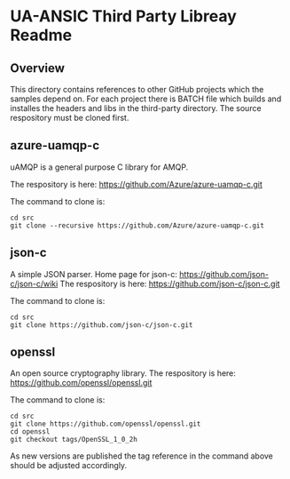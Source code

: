 # UA-ANSIC Third Party Libreay Readme #
## Overview ##
This directory contains references to other GitHub projects which the samples depend on.
For each project there is BATCH file which builds and installes the headers and libs in the third-party directory.
The source respository must be cloned first.

## azure-uamqp-c ##
uAMQP is a general purpose C library for AMQP.

The respository is here: https://github.com/Azure/azure-uamqp-c.git

The command to clone is:

```
cd src
git clone --recursive https://github.com/Azure/azure-uamqp-c.git
```

## json-c ##
A simple JSON parser.
Home page for json-c: https://github.com/json-c/json-c/wiki
The respository is here: https://github.com/json-c/json-c.git

The command to clone is:

```
cd src
git clone https://github.com/json-c/json-c.git
```

## openssl ##
An open source cryptography library.
The respository is here: https://github.com/openssl/openssl.git

The command to clone is:

```
cd src
git clone https://github.com/openssl/openssl.git
cd openssl
git checkout tags/OpenSSL_1_0_2h
```

As new versions are published the tag reference in the command above should be adjusted accordingly.
